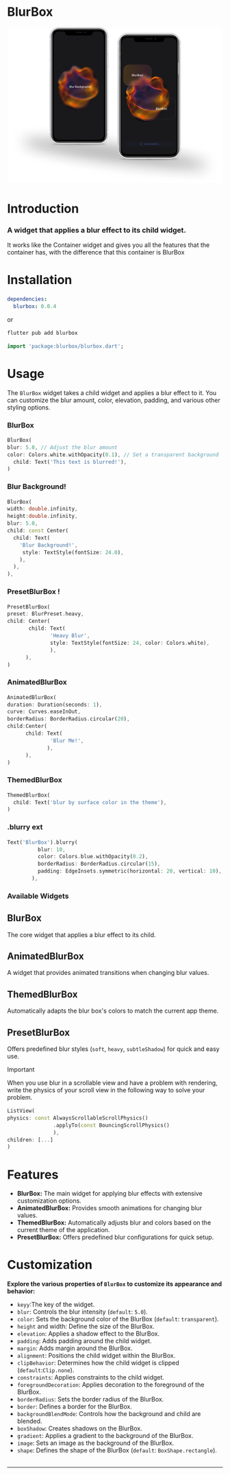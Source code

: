 # BlurBox
<img src="screenshots/intro.png" alt="screenshots">

# Introduction

### A widget that applies a blur effect to its child widget.<br/>

It works like the Container widget and gives you all the features that the container has,
with the difference that this container is BlurBox


# Installation

```yaml
dependencies:
  blurbox: 0.0.4
```
or 
```bash
flutter pub add blurbox
```

```dart
import 'package:blurbox/blurbox.dart';
```

# Usage

The `BlurBox` widget takes a child widget and applies a blur effect to it.
You can customize the blur amount, color, elevation, padding, and various other styling options.

### BlurBox

```dart
BlurBox(
blur: 5.0, // Adjust the blur amount
color: Colors.white.withOpacity(0.1), // Set a transparent background
  child: Text('This text is blurred!'),
)
```
### Blur Background!
```dart
BlurBox(
width: double.infinity,
height:double.infinity,
blur: 5.0, 
child: const Center(
  child: Text(
    'Blur Background!',
     style: TextStyle(fontSize: 24.0),
    ),
  ),
),
```

### PresetBlurBox !
```dart
PresetBlurBox(
preset: BlurPreset.heavy,
child: Center(
       child: Text(
              'Heavy Blur',
              style: TextStyle(fontSize: 24, color: Colors.white),
              ),
      ),
)
```
### AnimatedBlurBox 
```dart
AnimatedBlurBox(
duration: Duration(seconds: 1),
curve: Curves.easeInOut,
borderRadius: BorderRadius.circular(20),
child:Center(
      child: Text(
              'Blur Me!',
             ),
      ),
)
```
### ThemedBlurBox
```dart
ThemedBlurBox(
  child: Text('blur by surface color in the theme'),
)
```
### .blurry ext

```dart
Text('BlurBox').blurry(
          blur: 10,
          color: Colors.blue.withOpacity(0.2),
          borderRadius: BorderRadius.circular(15),
          padding: EdgeInsets.symmetric(horizontal: 20, vertical: 10),
        ),
```



### Available Widgets

## BlurBox
The core widget that applies a blur effect to its child.

## AnimatedBlurBox
A widget that provides animated transitions when changing blur values.

## ThemedBlurBox
Automatically adapts the blur box's colors to match the current app theme.

## PresetBlurBox
Offers predefined blur styles (`soft`, `heavy`, `subtleShadow`) for quick and easy use.




> [!IMPORTANT]
> When you use blur in a scrollable view and have a problem with rendering, write the physics of your scroll view in the following way to solve your problem.

```dart
ListView(
physics: const AlwaysScrollableScrollPhysics()
               .applyTo(const BouncingScrollPhysics()
               ),
children: [...]
)
```

# Features

- **BlurBox:** The main widget for applying blur effects with extensive customization options.
- **AnimatedBlurBox:** Provides smooth animations for changing blur values.
- **ThemedBlurBox:** Automatically adjusts blur and colors based on the current theme of the application.
- **PresetBlurBox:** Offers predefined blur configurations for quick setup.

# Customization

**Explore the various properties of `BlurBox` to customize its appearance and behavior:**

* `keyy`:The key of the widget.
* `blur`: Controls the blur intensity (`default`: `5.0`).
* `color`: Sets the background color of the BlurBox (`default`: `transparent`).
* `height` and width: Define the size of the BlurBox.
* `elevation`: Applies a shadow effect to the BlurBox.
* `padding`: Adds padding around the child widget.
* `margin`: Adds margin around the BlurBox.
* `alignment`: Positions the child widget within the BlurBox.
* `clipBehavior`: Determines how the child widget is clipped (`default`:`Clip.none`).
* `constraints`: Applies constraints to the child widget.
* `foregroundDecoration`: Applies decoration to the foreground of the BlurBox.
* `borderRadius`: Sets the border radius of the BlurBox.
* `border`: Defines a border for the BlurBox.
* `backgroundBlendMode`: Controls how the background and child are blended.
* `boxShadow`: Creates shadows on the BlurBox.
* `gradient`: Applies a gradient to the background of the BlurBox.
* `image`: Sets an image as the background of the BlurBox.
* `shape`: Defines the shape of the BlurBox (`default`: `BoxShape.rectangle`).
  <br/><br/>

___



